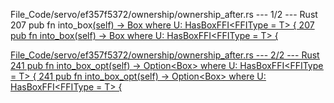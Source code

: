 File_Code/servo/ef357f5372/ownership/ownership_after.rs --- 1/2 --- Rust
207     pub fn into_box<U>(self) -> Box<T> where U: HasBoxFFI<FFIType = T> {                                                                                 207     pub fn into_box<U>(self) -> Box<U> where U: HasBoxFFI<FFIType = T> {

File_Code/servo/ef357f5372/ownership/ownership_after.rs --- 2/2 --- Rust
241     pub fn into_box_opt<U>(self) -> Option<Box<T>> where U: HasBoxFFI<FFIType = T> {                                                                     241     pub fn into_box_opt<U>(self) -> Option<Box<U>> where U: HasBoxFFI<FFIType = T> {

